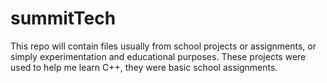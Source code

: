 # summitTech
This repo will contain files usually from school projects or assignments, or simply experimentation and educational purposes.
These projects were used to help me learn C++, they were basic school assignments.
